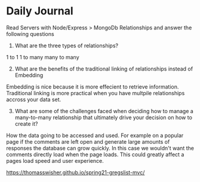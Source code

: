 # Daily Journal
Read Servers with Node/Express > MongoDb Relationships and answer the following questions
1. What are the three types of relationships?

1 to 1
1 to many
many to many

2. What are the benefits of the traditional linking of relationships instead of Embedding

Embedding is nice because it is more effecient to retrieve information. Traditional linking is more practical when you have multpile relationships accross your data set.


3. What are some of the challenges faced when deciding how to manage a many-to-many relationship that ultimately drive your decision on how to create it?

How the data going to be accessed and used. For example on a popular page if the comments are left open and generate large amounts of responses the database can grow quickly. In this case we wouldn't want the comments directly load when the page loads. This could greatly affect a pages load speed and user experience.  

https://thomasswisher.github.io/spring21-gregslist-mvc/